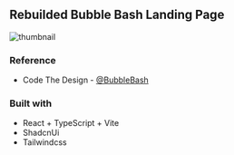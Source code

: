 ## Rebuilded Bubble Bash Landing Page

![thumbnail](https://github.com/PhosRunia28/Code-The-Design/assets/128719488/90b37548-cca1-4faf-842b-3b401845dfd9)


### Reference

- Code The Design - [@BubbleBash](https://codedesign.dev/challenge/bubble-bash)

### Built with

- React + TypeScript + Vite
- ShadcnUi
- Tailwindcss
